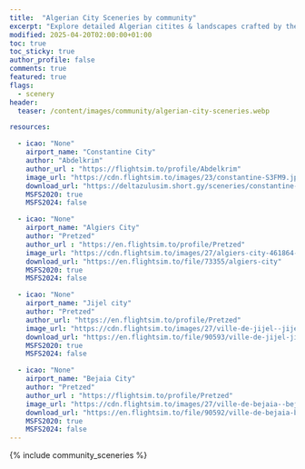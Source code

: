 ```yaml
---
title:  "Algerian City Sceneries by community"
excerpt: "Explore detailed Algerian citites & landscapes crafted by the community. Fly immersive & realistic sceneries!"
modified: 2025-04-20T02:00:00+01:00
toc: true
toc_sticky: true
author_profile: false
comments: true
featured: true
flags:
  - scenery
header:
  teaser: /content/images/community/algerian-city-sceneries.webp

resources:

  - icao: "None"
    airport_name: "Constantine City"
    author: "Abdelkrim"
    author_url : "https://flightsim.to/profile/Abdelkrim"
    image_url: "https://cdn.flightsim.to/images/23/constantine-S3FM9.jpg?width=1400"
    download_url: "https://deltazulusim.short.gy/sceneries/constantine-city"
    MSFS2020: true
    MSFS2024: false

  - icao: "None"
    airport_name: "Algiers City"
    author: "Pretzed"
    author_url : "https://en.flightsim.to/profile/Pretzed"
    image_url: "https://cdn.flightsim.to/images/27/algiers-city-461864-1743285026-2i1K3.jpg?width=1400"
    download_url: "https://en.flightsim.to/file/73355/algiers-city"
    MSFS2020: true
    MSFS2024: false

  - icao: "None"
    airport_name: "Jijel city"
    author: "Pretzed"
    author_url: "https://en.flightsim.to/profile/Pretzed"
    image_url: "https://cdn.flightsim.to/images/27/ville-de-jijel--jijel-city-461864-1743333818-Lf1pI.jpg?width=1400"
    download_url: "https://en.flightsim.to/file/90593/ville-de-jijel-jijel-city"
    MSFS2020: true
    MSFS2024: false

  - icao: "None"
    airport_name: "Bejaia City"
    author: "Pretzed"
    author_url : "https://flightsim.to/profile/Pretzed"
    image_url: "https://cdn.flightsim.to/images/27/ville-de-bejaia--bejaia-city-461864-1743333352-Kvj16.jpg?width=1400"
    download_url: "https://en.flightsim.to/file/90592/ville-de-bejaia-bejaia-city"
    MSFS2020: true
    MSFS2024: false
---
```


{% include community_sceneries %}
